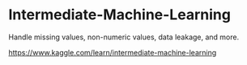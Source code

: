 # Intermediate-Machine-Learning
Handle missing values, non-numeric values, data leakage, and more.

https://www.kaggle.com/learn/intermediate-machine-learning
